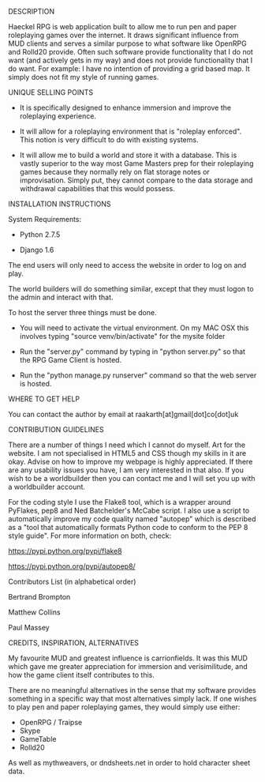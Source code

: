 DESCRIPTION

Haeckel RPG is web application built to allow me to run pen and paper roleplaying games over the internet. It draws significant influence from MUD clients and serves a similar purpose to what software like OpenRPG and Rolld20 provide. Often such software provide functionality that I do not want (and actively gets in my way) and does not provide functionality that I do want. For example: I have no intention of providing a grid based map. It simply does not fit my style of running games. 

UNIQUE SELLING POINTS

* It is specifically designed to enhance immersion and improve the roleplaying experience.

* It will allow for a roleplaying environment that is "roleplay enforced". This notion is very difficult to do with existing systems.

* It will allow me to build a world and store it with a database. This is vastly superior to the way most Game Masters prep for their roleplaying games because they normally rely on flat storage notes or improvisation. Simply put, they cannot compare to the data storage and withdrawal capabilities that this would possess.

INSTALLATION INSTRUCTIONS

System Requirements:

* Python 2.7.5

* Django 1.6

The end users will only need to access the website in order to log on and play.

The world builders will do something similar, except that they must logon to the admin and interact with that.

To host the server three things must be done.

* You will need to activate the virtual environment. On my MAC OSX this involves typing "source venv/bin/activate" for the mysite folder

* Run the "server.py" command by typing in "python server.py" so that the RPG Game Client is hosted.

* Run the "python manage.py runserver" command so that the web server is hosted.

WHERE TO GET HELP

You can contact the author by email at raakarth[at]gmail[dot]co[dot]uk

CONTRIBUTION GUIDELINES

There are a number of things I need which I cannot do myself. Art for the website. I am not specialised in HTML5 and CSS though my skills in it are okay. Advise on how to improve my webpage is highly appreciated. If there are any usability issues you have, I am very interested in that also. If you wish to be a worldbuilder then you can contact me and I will set you up with a worldbuilder account. 

For the coding style I use the Flake8 tool, which is a wrapper around PyFlakes, pep8 and Ned Batchelder's McCabe script. I also use a script to automatically improve my code quality named "autopep" which is described as a "tool that automatically formats Python code to conform to the PEP 8 style guide". For more information on both, check:

https://pypi.python.org/pypi/flake8

https://pypi.python.org/pypi/autopep8/ 

Contributors List (in alphabetical order)

Bertrand Brompton

Matthew Collins

Paul Massey

CREDITS, INSPIRATION, ALTERNATIVES

My favourite MUD and greatest influence is carrionfields. It was this MUD which gave me greater appreciation for immersion and verisimilitude, and how the game client itself contributes to this.

There are no meaningful alternatives in the sense that my software provides something in a specific way that most alternatives simply lack. If one wishes to play pen and paper roleplaying games, they would simply use either:

* OpenRPG / Traipse
* Skype
* GameTable
* Rolld20

As well as mythweavers, or dndsheets.net in order to hold character sheet data.
 
